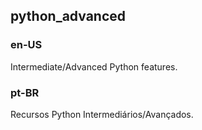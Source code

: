 ## python_advanced

### en-US
Intermediate/Advanced Python features.

### pt-BR
Recursos Python Intermediários/Avançados.
